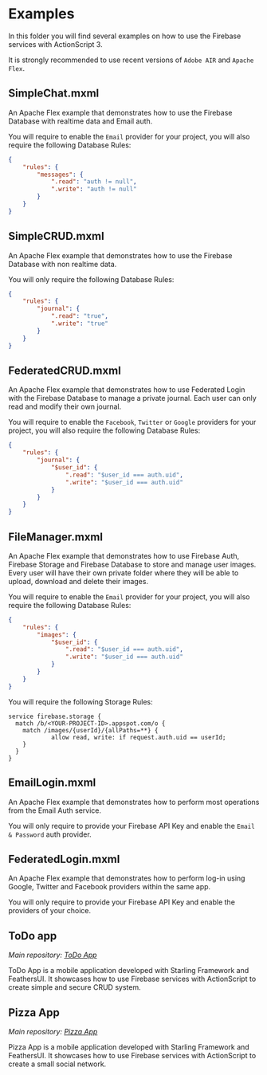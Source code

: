 # Examples

In this folder you will find several examples on how to use the Firebase services with ActionScript 3.

It is strongly recommended to use recent versions of `Adobe AIR` and `Apache Flex`.

## SimpleChat.mxml

An Apache Flex example that demonstrates how to use the Firebase Database with realtime data and Email auth.

You will require to enable the `Email` provider for your project, you will also require the following Database Rules:

```json
{
    "rules": {
        "messages": {
            ".read": "auth != null",
            ".write": "auth != null"
        }
    }
}
```

## SimpleCRUD.mxml

An Apache Flex example that demonstrates how to use the Firebase Database with non realtime data.

You will only require the following Database Rules:

```json
{
    "rules": {
        "journal": {
            ".read": "true",
            ".write": "true"
        }
    }
}
```

## FederatedCRUD.mxml

An Apache Flex example that demonstrates how to use Federated Login with the Firebase Database to manage a private journal. Each user can only read and modify their own journal.

You will require to enable the `Facebook`, `Twitter` or `Google` providers for your project, you will also require the following Database Rules:

```json
{
    "rules": {
        "journal": {
            "$user_id": {
                ".read": "$user_id === auth.uid",
                ".write": "$user_id === auth.uid"
            }
        }
    }
}
```

## FileManager.mxml

An Apache Flex example that demonstrates how to use Firebase Auth, Firebase Storage and Firebase Database to store and manage user images.
Every user will have their own private folder where they will be able to upload, download and delete their images.

You will require to enable the `Email` provider for your project, you will also require the following Database Rules:

```json
{
    "rules": {
        "images": {
            "$user_id": {
                ".read": "$user_id === auth.uid",
                ".write": "$user_id === auth.uid"
            }
        }
    }
}
```

You will require the following Storage Rules:

```
service firebase.storage {
  match /b/<YOUR-PROJECT-ID>.appspot.com/o {
    match /images/{userId}/{allPaths=**} {
            allow read, write: if request.auth.uid == userId;
    }
  }
}
```

## EmailLogin.mxml

An Apache Flex example that demonstrates how to perform most operations from the Email Auth service.

You will only require to provide your Firebase API Key and enable the `Email & Password` auth provider.

## FederatedLogin.mxml

An Apache Flex example that demonstrates how to perform log-in using Google, Twitter and Facebook providers within the same app.

You will only require to provide your Firebase API Key and enable the providers of your choice.

## ToDo app
*Main repository: [ToDo App](https://github.com/PhantomAppDevelopment/todo-app)*

ToDo App is a mobile application developed with Starling Framework and FeathersUI. It showcases how to use Firebase services with ActionScript to create simple and secure CRUD system.

## Pizza App
*Main repository: [Pizza App](https://github.com/PhantomAppDevelopment/pizza-app)*

Pizza App is a mobile application developed with Starling Framework and FeathersUI. It showcases how to use Firebase services with ActionScript to create a small social network.